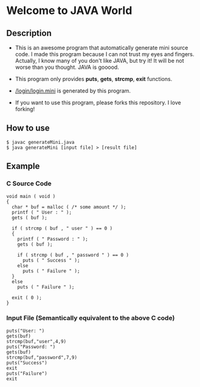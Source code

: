 # Welcome to JAVA World

## Description
* This is an awesome program that automatically generate mini source code. I made this program because I can not trust my eyes and fingers. Actually, I know many of you don't like JAVA, but try it! It will be not worse than you thought. JAVA is gooood.

* This program only provides **puts**, **gets**, **strcmp**, **exit** functions.
* [/login/login.mini](../login/login.mini) is generated by this program.
* If you want to use this program, please forks this repository. I love forking!

## How to use
```
$ javac generateMini.java
$ java generateMini [input file] > [result file]
```

## Example
### C Source Code
 
```
void main ( void )
{
  char * buf = malloc ( /* some amount */ );
  printf ( " User : " );
  gets ( buf );
  
  if ( strcmp ( buf , " user " ) == 0 )
  {
    printf ( " Password : " );
    gets ( buf );
    
    if ( strcmp ( buf , " password " ) == 0 )
      puts ( " Success " );
    else
      puts ( " Failure " );
  }
  else     
    puts ( " Failure " );
 
  exit ( 0 );
}
```

### Input File (Semantically equivalent to the above C code)
```
puts("User: ")
gets(buf)
strcmp(buf,"user",4,9)
puts("Password: ")
gets(buf)
strcmp(buf,"password",7,9)
puts("Success")
exit
puts("Failure")
exit
```
